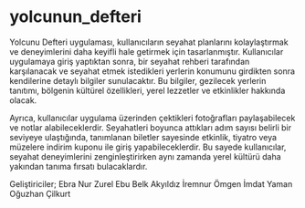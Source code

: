 # yolcunun_defteri

Yolcunu Defteri uygulaması, kullanıcıların seyahat planlarını kolaylaştırmak ve deneyimlerini daha keyifli hale getirmek için tasarlanmıştır. 
Kullanıcılar uygulamaya giriş yaptıktan sonra, bir seyahat rehberi tarafından karşılanacak ve seyahat etmek istedikleri yerlerin konumunu girdikten sonra kendilerine detaylı bilgiler sunulacaktır. 
Bu bilgiler, gezilecek yerlerin tanıtımı, bölgenin kültürel özellikleri, yerel lezzetler ve etkinlikler hakkında olacak.

Ayrıca, kullanıcılar uygulama üzerinden çektikleri fotoğrafları paylaşabilecek ve notlar alabileceklerdir. 
Seyahatleri boyunca attıkları adım sayısı belirli bir seviyeye ulaştığında, tanımlanan biletler sayesinde etkinlik, tiyatro veya müzelere indirim kuponu ile giriş yapabileceklerdir. 
Bu sayede kullanıcılar, seyahat deneyimlerini zenginleştirirken aynı zamanda yerel kültürü daha yakından tanıma fırsatı bulacaklardır.

Geliştiriciler;
Ebra Nur Zurel
Ebu Belk Akyıldız
İremnur Ömgen
İmdat Yaman
Oğuzhan Çilkurt